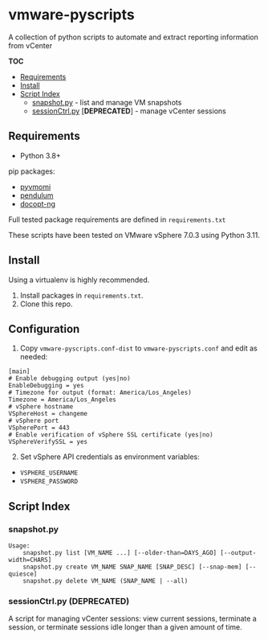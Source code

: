 # vmware-pyscripts

A collection of python scripts to automate and extract reporting information from vCenter

**TOC**
- [Requirements](#requirements)
- [Install](#install)
- [Script Index](#script-index)
    - [snapshot.py](#snapshotpy) - list and manage VM snapshots
    - [sessionCtrl.py](#sessionctrlpy-deprecated) [**DEPRECATED**] - manage vCenter sessions

## Requirements

* Python 3.8+

pip packages:

- [pyvmomi](https://github.com/vmware/pyvmomi)
- [pendulum](https://pendulum.eustace.io/)
- [docopt-ng](https://github.com/jazzband/docopt-ng)

Full tested package requirements are defined in `requirements.txt`

These scripts have been tested on VMware vSphere 7.0.3 using Python 3.11.

## Install

Using a virtualenv is highly recommended.

1. Install packages in `requirements.txt`.
1. Clone this repo.

## Configuration

1. Copy `vmware-pyscripts.conf-dist` to `vmware-pyscripts.conf` and edit as needed:

```
[main]
# Enable debugging output (yes|no)
EnableDebugging = yes
# Timezone for output (format: America/Los_Angeles)
Timezone = America/Los_Angeles
# vSphere hostname
VSphereHost = changeme
# vSphere port
VSpherePort = 443
# Enable verification of vSphere SSL certificate (yes|no)
VSphereVerifySSL = yes
```

2. Set vSphere API credentials as environment variables:
- `VSPHERE_USERNAME`
- `VSPHERE_PASSWORD`

## Script Index

### snapshot.py

```
Usage:
    snapshot.py list [VM_NAME ...] [--older-than=DAYS_AGO] [--output-width=CHARS]
    snapshot.py create VM_NAME SNAP_NAME [SNAP_DESC] [--snap-mem] [--quiesce]
    snapshot.py delete VM_NAME (SNAP_NAME | --all)
```

### sessionCtrl.py (DEPRECATED)

A script for managing vCenter sessions: view current sessions, terminate a session, or terminate sessions idle longer than a given amount of time.
